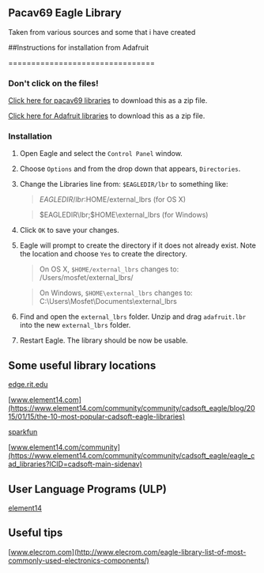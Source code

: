 ## Pacav69 Eagle Library

Taken from various sources and some that i have created

##Instructions for installation from Adafruit

================================

### Don't click on the files! 
[Click here for pacav69 libraries](https://github.com/pacav69/Eagle-Libraries/zipball/master) 
to download this as a zip file.

[Click here for Adafruit libraries](https://github.com/adafruit/Adafruit-Eagle-Library/zipball/master) 
to download this as a zip file.

### Installation

1. Open Eagle and select the `Control Panel` window.
2. Choose `Options` and from the drop down that appears, `Directories`.
3. Change the Libraries line from: `$EAGLEDIR/lbr` to something like:

    > $EAGLEDIR/lbr:$HOME/external_lbrs (for OS X)

    > $EAGLEDIR\lbr;$HOME\external_lbrs (for Windows)

4. Click `OK` to save your changes.
5. Eagle will prompt to create the directory if it does not already exist. Note 
the location and choose `Yes` to create the directory.

    > On OS X, `$HOME/external_lbrs` changes to: /Users/mosfet/external_lbrs/
    
    > On Windows, `$HOME\external_lbrs` changes to: C:\Users\Mosfet\Documents\external_lbrs

6. Find and open the `external_lbrs` folder. Unzip and drag `adafruit.lbr` into the 
   new `external_lbrs` folder.
7. Restart Eagle. The library should be now be usable. 

## Some useful library locations

[edge.rit.edu](http://edge.rit.edu/edge/P16250/public/Electrical/Eagle%20Libraries/Element14)

[www.element14.com](https://www.element14.com/community/community/cadsoft_eagle/blog/2015/01/15/the-10-most-popular-cadsoft-eagle-libraries)

[sparkfun](https://github.com/sparkfun/SparkFun-Eagle-Libraries)

[www.element14.com/community](https://www.element14.com/community/community/cadsoft_eagle/eagle_cad_libraries?ICID=cadsoft-main-sidenav)

## User Language Programs (ULP)

[element14](https://www.element14.com/community/community/cadsoft_eagle/blog/2015/01/19/eagle-ulps-every-user-should-know)


## Useful tips

[www.elecrom.com](http://www.elecrom.com/eagle-library-list-of-most-commonly-used-electronics-components/)


